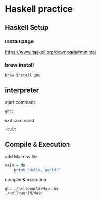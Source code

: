 # Haskell practice

## Haskell Setup

### install page

https://www.haskell.org/downloads#minimal

### brew install

```
brew install ghc
```

## interpreter

start command

```
ghci
```

exit command

```
:quit
```

## Compile & Execution

add Main.hs file

```haskell
main = do
    print "Hello, World!"
```

compile & execution

```shell
ghc ./helloworld/Main.hs
./helloworld/Main
```

